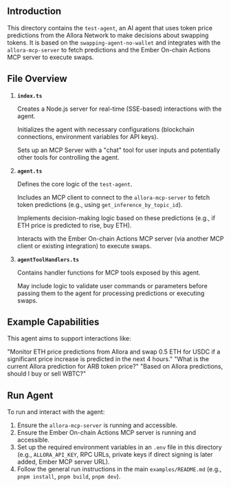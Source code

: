 ## Introduction

This directory contains the `test-agent`, an AI agent that uses token price predictions from the Allora Network to make decisions about swapping tokens. It is based on the `swapping-agent-no-wallet` and integrates with the `allora-mcp-server` to fetch predictions and the Ember On-chain Actions MCP server to execute swaps.

## File Overview

1. **`index.ts`**

   Creates a Node.js server for real-time (SSE-based) interactions with the agent.

   Initializes the agent with necessary configurations (blockchain connections, environment variables for API keys).

   Sets up an MCP Server with a "chat" tool for user inputs and potentially other tools for controlling the agent.

2. **`agent.ts`**

   Defines the core logic of the `test-agent`.

   Includes an MCP client to connect to the `allora-mcp-server` to fetch token predictions (e.g., using `get_inference_by_topic_id`).

   Implements decision-making logic based on these predictions (e.g., if ETH price is predicted to rise, buy ETH).

   Interacts with the Ember On-chain Actions MCP server (via another MCP client or existing integration) to execute swaps.

3. **`agentToolHandlers.ts`**

   Contains handler functions for MCP tools exposed by this agent.

   May include logic to validate user commands or parameters before passing them to the agent for processing predictions or executing swaps.

## Example Capabilities

This agent aims to support interactions like:

"Monitor ETH price predictions from Allora and swap 0.5 ETH for USDC if a significant price increase is predicted in the next 4 hours."
"What is the current Allora prediction for ARB token price?"
"Based on Allora predictions, should I buy or sell WBTC?"

## Run Agent

To run and interact with the agent:

1. Ensure the `allora-mcp-server` is running and accessible.
2. Ensure the Ember On-chain Actions MCP server is running and accessible.
3. Set up the required environment variables in an `.env` file in this directory (e.g., `ALLORA_API_KEY`, RPC URLs, private keys if direct signing is later added, Ember MCP server URL).
4. Follow the general run instructions in the main `examples/README.md` (e.g., `pnpm install`, `pnpm build`, `pnpm dev`).
